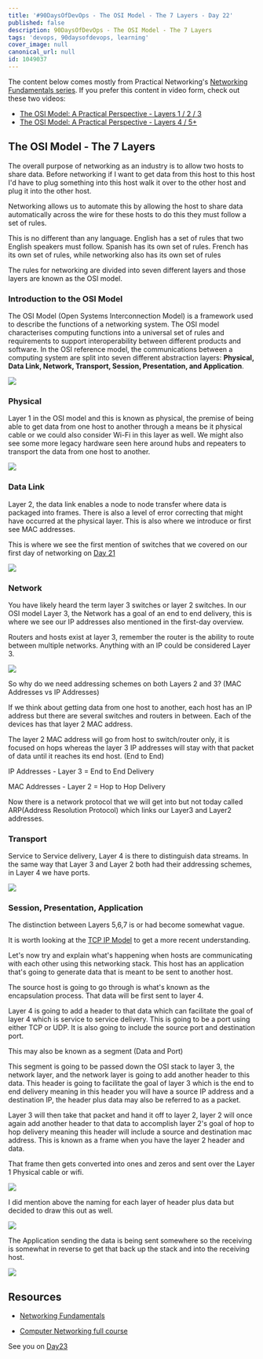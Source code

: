 ```yaml
---
title: '#90DaysOfDevOps - The OSI Model - The 7 Layers - Day 22'
published: false
description: 90DaysOfDevOps - The OSI Model - The 7 Layers
tags: 'devops, 90daysofdevops, learning'
cover_image: null
canonical_url: null
id: 1049037
---
```


The content below comes mostly from Practical Networking's [Networking Fundamentals series](https://www.youtube.com/playlist?list=PLIFyRwBY_4bRLmKfP1KnZA6rZbRHtxmXi). If you prefer this content in video form, check out these two videos:

* [The OSI Model: A Practical Perspective - Layers 1 / 2 / 3](https://www.youtube.com/watch?v=LkolbURrtTs&list=PLIFyRwBY_4bRLmKfP1KnZA6rZbRHtxmXi&index=3)
* [The OSI Model: A Practical Perspective - Layers 4 / 5+](https://www.youtube.com/watch?v=0aGqGKrRE0g&list=PLIFyRwBY_4bRLmKfP1KnZA6rZbRHtxmXi&index=4)

## The OSI Model - The 7 Layers

The overall purpose of networking as an industry is to allow two hosts to share data. Before networking if I want to get data from this host to this host I'd have to plug something into this host walk it over to the other host and plug it into the other host.

Networking allows us to automate this by allowing the host to share data automatically across the wire for these hosts to do this they must follow a set of rules.

This is no different than any language. English has a set of rules that two English speakers must follow. Spanish has its own set of rules. French has its own set of rules, while networking also has its own set of rules

The rules for networking are divided into seven different layers and those layers are known as the OSI model.

### Introduction to the OSI Model

The OSI Model (Open Systems Interconnection Model) is a framework used to describe the functions of a networking system. The OSI model characterises computing functions into a universal set of rules and requirements to support interoperability between different products and software. In the OSI reference model, the communications between a computing system are split into seven different abstraction layers: **Physical, Data Link, Network, Transport, Session, Presentation, and Application**.

![](Images/Day22_Networking1.png)

### Physical

Layer 1 in the OSI model and this is known as physical, the premise of being able to get data from one host to another through a means be it physical cable or we could also consider Wi-Fi in this layer as well. We might also see some more legacy hardware seen here around hubs and repeaters to transport the data from one host to another.

![](Images/Day22_Networking2.png)

### Data Link

Layer 2, the data link enables a node to node transfer where data is packaged into frames. There is also a level of error correcting that might have occurred at the physical layer. This is also where we introduce or first see MAC addresses.

This is where we see the first mention of switches that we covered on our first day of networking on [Day 21](day21.md)

![](Images/Day22_Networking3.png)

### Network

You have likely heard the term layer 3 switches or layer 2 switches. In our OSI model Layer 3, the Network has a goal of an end to end delivery, this is where we see our IP addresses also mentioned in the first-day overview.

Routers and hosts exist at layer 3, remember the router is the ability to route between multiple networks. Anything with an IP could be considered Layer 3.

![](Images/Day22_Networking4.png)

So why do we need addressing schemes on both Layers 2 and 3? (MAC Addresses vs IP Addresses)

If we think about getting data from one host to another, each host has an IP address but there are several switches and routers in between. Each of the devices has that layer 2 MAC address.

The layer 2 MAC address will go from host to switch/router only, it is focused on hops whereas the layer 3 IP addresses will stay with that packet of data until it reaches its end host. (End to End)

IP Addresses - Layer 3 = End to End Delivery

MAC Addresses - Layer 2 = Hop to Hop Delivery

Now there is a network protocol that we will get into but not today called ARP(Address Resolution Protocol) which links our Layer3 and Layer2 addresses.

### Transport

Service to Service delivery, Layer 4 is there to distinguish data streams. In the same way that Layer 3 and Layer 2 both had their addressing schemes, in Layer 4 we have ports.

![](Images/Day22_Networking5.png)

### Session, Presentation, Application

The distinction between Layers 5,6,7 is or had become somewhat vague.

It is worth looking at the [TCP IP Model](https://www.geeksforgeeks.org/tcp-ip-model/) to get a more recent understanding.

Let's now try and explain what's happening when hosts are communicating with each other using this networking stack. This host has an application that's going to generate data that is meant to be sent to another host.

The source host is going to go through is what's known as the encapsulation process. That data will be first sent to layer 4.

Layer 4 is going to add a header to that data which can facilitate the goal of layer 4 which is service to service delivery. This is going to be a port using either TCP or UDP. It is also going to include the source port and destination port.

This may also be known as a segment (Data and Port)

This segment is going to be passed down the OSI stack to layer 3, the network layer, and the network layer is going to add another header to this data.
This header is going to facilitate the goal of layer 3 which is the end to end delivery meaning in this header you will have a source IP address and a destination IP, the header plus data may also be referred to as a packet.

Layer 3 will then take that packet and hand it off to layer 2, layer 2 will once again add another header to that data to accomplish layer 2's goal of hop to hop delivery meaning this header will include a source and destination mac address.
This is known as a frame when you have the layer 2 header and data.

That frame then gets converted into ones and zeros and sent over the Layer 1 Physical cable or wifi.

![](Images/Day22_Networking6.png)

I did mention above the naming for each layer of header plus data but decided to draw this out as well.

![](Images/Day22_Networking7.png)

The Application sending the data is being sent somewhere so the receiving is somewhat in reverse to get that back up the stack and into the receiving host.

![](Images/Day22_Networking8.png)

## Resources

* [Networking Fundamentals](https://www.youtube.com/playlist?list=PLIFyRwBY_4bRLmKfP1KnZA6rZbRHtxmXi)
- [Computer Networking full course](https://www.youtube.com/watch?v=IPvYjXCsTg8)

See you on [Day23](day23.md)
